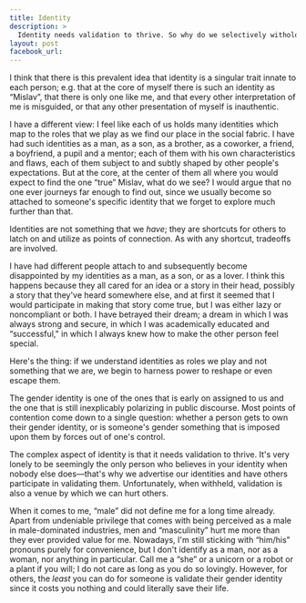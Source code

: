 ```yaml
---
title: Identity
description: >
  Identity needs validation to thrive. So why do we selectively withold it from certain people?
layout: post
facebook_url: 
---
```


I think that there is this prevalent idea that identity is a singular trait innate to each person; e.g. that at the core of myself there is such an identity as “Mislav”, that there is only one like me, and that every other interpretation of me is misguided, or that any other presentation of myself is inauthentic.

I have a different view: I feel like each of us holds many identities which map to the roles that we play as we find our place in the social fabric. I have had such identities as a man, as a son, as a brother, as a coworker, a friend, a boyfriend, a pupil and a mentor; each of them with his own characteristics and flaws, each of them subject to and subtly shaped by other people's expectations. But at the core, at the center of them all where you would expect to find the one “true” Mislav, what do we see? I would argue that no one ever journeys far enough to find out, since we usually become so attached to someone's specific identity that we forget to explore much further than that.

Identities are not something that we *have*; they are shortcuts for others to latch on and utilize as points of connection. As with any shortcut, tradeoffs are involved.

I have had different people attach to and subsequently become disappointed by my identities as a man, as a son, or as a lover. I think this happens because they all cared for an idea or a story in their head, possibly a story that they've heard somewhere else, and at first it seemed that I would participate in making that story come true, but I was either lazy or noncompliant or both. I have betrayed their dream; a dream in which I was always strong and secure, in which I was academically educated and “successful," in which I always knew how to make the other person feel special.

Here's the thing: if we understand identities as roles we play and not something that we are, we begin to harness power to reshape or even escape them.

The gender identity is one of the ones that is early on assigned to us and the one that is still inexplicably polarizing in public discourse. Most points of contention come down to a single question: whether a person gets to own their gender identity, or is someone's gender something that is imposed upon them by forces out of one's control.

The complex aspect of identity is that it needs validation to thrive. It's very lonely to be seemingly the only person who believes in your identity when nobody else does—that's why we advertise our identities and have others participate in validating them. Unfortunately, when withheld, validation is also a venue by which we can hurt others.

When it comes to me, “male” did not define me for a long time already. Apart from undeniable privilege that comes with being perceived as a male in male-dominated industries, men and “masculinity” hurt me more than they ever provided value for me. Nowadays, I'm still sticking with “him/his” pronouns purely for convenience, but I don't identify as a man, nor as a woman, nor anything in particular. Call me a “she” or a unicorn or a robot or a plant if you will; I do not care as long as you do so lovingly. However, for others, the *least* you can do for someone is validate their gender identity since it costs you nothing and could literally save their life.
